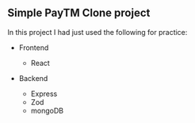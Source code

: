 ## Simple PayTM Clone project

In this project I had just used the following for practice:

- Frontend

  - React

- Backend

  - Express
  - Zod
  - mongoDB
